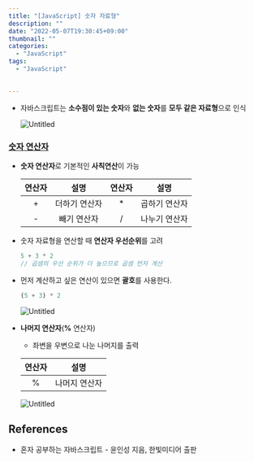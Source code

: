 ```yaml
---
title: "[JavaScript] 숫자 자료형"
description: ""
date: "2022-05-07T19:30:45+09:00"
thumbnail: ""
categories:
  - "JavaScript"
tags:
  - "JavaScript"
 

---
```

<!--more-->

- 자바스크립트는 **소수점이 있는 숫자**와 **없는 숫자**를 **모두 같은 자료형**으로 인식

  ![Untitled](/images/lang_javascript/study/JavaScript_숫자_자료형/Untitled.png)

### <u>숫자 연산자</u>

- **숫자 연산자**로 기본적인 **사칙연산**이 가능

  |  연산자  |    설명    |  연산자  |    설명    |
  |:-----:|:--------:|:-----:|:--------:|
  |   +   | 더하기 연산자  |   *   | 곱하기 연산자  |
  |   -   |  빼기 연산자  |   /   | 나누기 연산자  |

- 숫자 자료형을 연산할 때 **연산자 우선순위**를 고려

  ```jsx
  5 + 3 * 2
  // 곱셈의 우선 순위가 더 높으므로 곱셈 먼저 계산
  ```

- 먼저 계산하고 싶은 연산이 있으면 **괄호**를 사용한다.

  ```jsx
  (5 + 3) * 2
  ```
  
  ![Untitled](/images/lang_javascript/study/JavaScript_숫자_자료형/Untitled%201.png)

- **나머지 연산자**(**%** 연산자)
    - 좌변을 우변으로 나눈 나머지를 출력

  |  연산자  |    설명    |
  |:-----:|:--------:|
  |   %   | 나머지 연산자  |
  
  ![Untitled](/images/lang_javascript/study/JavaScript_숫자_자료형/Untitled%202.png)

## References

- 혼자 공부하는 자바스크립트 - 윤인성 지음, 한빛미디어 출판